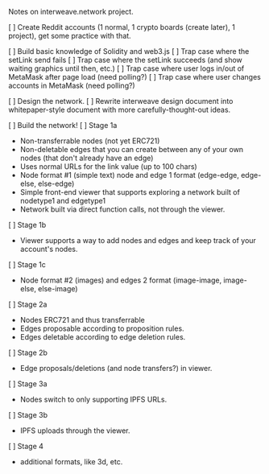 Notes on interweave.network project.

 [ ] Create Reddit accounts (1 normal, 1 crypto boards (create later), 1 project), get some practice with that.

 [ ] Build basic knowledge of Solidity and web3.js
  [ ] Trap case where the setLink send fails
  [ ] Trap case where the setLink succeeds (and show waiting graphics until then, etc.)
  [ ] Trap case where user logs in/out of MetaMask after page load (need polling?)
  [ ] Trap case where user changes accounts in MetaMask (need polling?)

 [ ] Design the network.
  [ ] Rewrite interweave design document into whitepaper-style document with more carefully-thought-out ideas.

 [ ] Build the network!
  [ ] Stage 1a
  - Non-transferrable nodes (not yet ERC721)
  - Non-deletable edges that you can create between any of your own nodes (that don't already have an edge)
  - Uses normal URLs for the link value (up to 100 chars)
  - Node format #1 (simple text) node and edge 1 format (edge-edge, edge-else, else-edge)
  - Simple front-end viewer that supports exploring a network built of nodetype1 and edgetype1
  - Network built via direct function calls, not through the viewer.
  
  [ ] Stage 1b
  - Viewer supports a way to add nodes and edges and keep track of your account's nodes.
  
  [ ] Stage 1c
  - Node format #2 (images) and edges 2 format (image-image, image-else, else-image)
 
  [ ] Stage 2a
  - Nodes ERC721 and thus transferrable
  - Edges proposable according to proposition rules.
  - Edges deletable according to edge deletion rules.
  
 [ ] Stage 2b
  - Edge proposals/deletions (and node transfers?) in viewer.
  
 [ ] Stage 3a
  - Nodes switch to only supporting IPFS URLs.
  
 [ ] Stage 3b
  - IPFS uploads through the viewer.
  
 [ ] Stage 4
  - additional formats, like 3d, etc.

